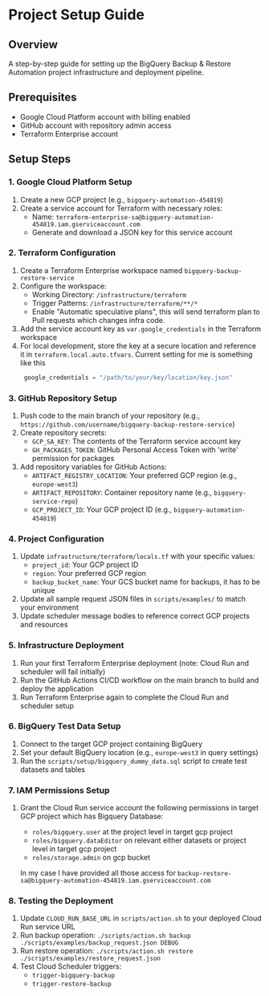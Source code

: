 # Project Setup Guide

## Overview

A step-by-step guide for setting up the BigQuery Backup & Restore Automation project infrastructure and deployment pipeline.

## Prerequisites

- Google Cloud Platform account with billing enabled
- GitHub account with repository admin access
- Terraform Enterprise account

## Setup Steps

### 1. Google Cloud Platform Setup

1. Create a new GCP project (e.g., `bigquery-automation-454819`)
2. Create a service account for Terraform with necessary roles:
    - Name: `terraform-enterprise-sa@bigquery-automation-454819.iam.gserviceaccount.com`
    - Generate and download a JSON key for this service account

### 2. Terraform Configuration

1. Create a Terraform Enterprise workspace named `bigquery-backup-restore-service`
2. Configure the workspace:
    - Working Directory: `/infrastructure/terraform`
    - Trigger Patterns: `/infrastructure/terraform/**/*`
    - Enable "Automatic speculative plans", this will send terraform plan to Pull requests which changes infra code.
3. Add the service account key as `var.google_credentials` in the Terraform workspace
4. For local development, store the key at a secure location and reference it in `terraform.local.auto.tfvars`. Current setting for me is something like this
   ```terraform
    google_credentials = "/path/to/your/key/location/key.json"
   ```
   
### 3. GitHub Repository Setup

1. Push code to the main branch of your repository (e.g., `https://github.com/username/bigquery-backup-restore-service`)
2. Create repository secrets:
    - `GCP_SA_KEY`: The contents of the Terraform service account key
    - `GH_PACKAGES_TOKEN`: GitHub Personal Access Token with 'write' permission for packages
3. Add repository variables for GitHub Actions:
    - `ARTIFACT_REGISTRY_LOCATION`: Your preferred GCP region (e.g., `europe-west3`)
    - `ARTIFACT_REPOSITORY`: Container repository name (e.g., `bigquery-service-repo`)
    - `GCP_PROJECT_ID`: Your GCP project ID (e.g., `bigquery-automation-454819`)

### 4. Project Configuration

1. Update `infrastructure/terraform/locals.tf` with your specific values:
    - `project_id`: Your GCP project ID
    - `region`: Your preferred GCP region
    - `backup_bucket_name`: Your GCS bucket name for backups, it has to be unique
2. Update all sample request JSON files in `scripts/examples/` to match your environment
3. Update scheduler message bodies to reference correct GCP projects and resources

### 5. Infrastructure Deployment

1. Run your first Terraform Enterprise deployment (note: Cloud Run and scheduler will fail initially)
2. Run the GitHub Actions CI/CD workflow on the main branch to build and deploy the application
3. Run Terraform Enterprise again to complete the Cloud Run and scheduler setup

### 6. BigQuery Test Data Setup

1. Connect to the target GCP project containing BigQuery
2. Set your default BigQuery location (e.g., `europe-west3` in query settings)
3. Run the `scripts/setup/bigquery_dummy_data.sql` script to create test datasets and tables

### 7. IAM Permissions Setup

1. Grant the Cloud Run service account the following permissions in target GCP project which has Bigquery Database:
    - `roles/bigquery.user` at the project level in target gcp project
    - `roles/bigquery.dataEditor` on relevant either datasets or project level in target gcp project
    - `roles/storage.admin` on gcp bucket 
   
   In my case I have provided all those access for `backup-restore-sa@bigquery-automation-454819.iam.gserviceaccount.com`

### 8. Testing the Deployment

1. Update `CLOUD_RUN_BASE_URL` in `scripts/action.sh` to your deployed Cloud Run service URL
2. Run backup operation: `./scripts/action.sh backup ./scripts/examples/backup_request.json DEBUG`
3. Run restore operation: `./scripts/action.sh restore ./scripts/examples/restore_request.json`
4. Test Cloud Scheduler triggers:
    - `trigger-bigquery-backup`
    - `trigger-restore-backup`
